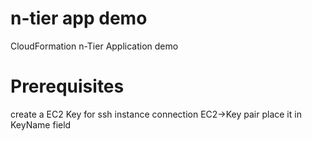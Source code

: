 # n-tier app demo
CloudFormation n-Tier Application demo

# Prerequisites
create a EC2 Key for ssh instance connection EC2->Key pair place it in KeyName field




